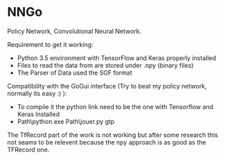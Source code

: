 # NNGo
Policy Network, Convolutional Neural Network.

Requirement to get it working:
- Python 3.5 environment with TensorFlow and Keras properly installed
- Files to read the data from are stored under .npy (binary files)
- The Parser of Data used the SGF format 

Compatibility with the GoGui interface (Try to beat my policy network, normally its easy :) ):
- To compile it the python link need to be the one with Tensorflow and Keras Installed
- Path\python.exe Path\jouer.py gtp

The TfRecord part of the work is not working but after some research this not seams to be relevent
because the npy approach is as good as the TFRecord one.
